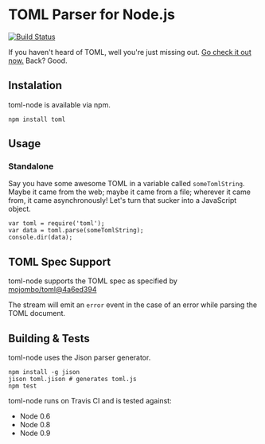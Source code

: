 TOML Parser for Node.js
=======================

[![Build Status](https://travis-ci.org/BinaryMuse/toml-node.png?branch=master)](https://travis-ci.org/BinaryMuse/toml-node)

If you haven't heard of TOML, well you're just missing out. [Go check it out now.](https://github.com/mojombo/toml) Back? Good.

Instalation
-----------

toml-node is available via npm.

    npm install toml

Usage
-----

### Standalone

Say you have some awesome TOML in a variable called `someTomlString`. Maybe it came from the web; maybe it came from a file; wherever it came from, it came asynchronously! Let's turn that sucker into a JavaScript object.

    var toml = require('toml');
    var data = toml.parse(someTomlString);
    console.dir(data);

TOML Spec Support
-----------------

toml-node supports the TOML spec as specified by [mojombo/toml@4a6ed394](https://github.com/mojombo/toml/tree/4a6ed3944183e2a0307ad6022b7daf53fb9e7eb0)

The stream will emit an `error` event in the case of an error while parsing the TOML document.

Building & Tests
----------------

toml-node uses the Jison parser generator.

    npm install -g jison
    jison toml.jison # generates toml.js
    npm test

toml-node runs on Travis CI and is tested against:

 * Node 0.6
 * Node 0.8
 * Node 0.9

